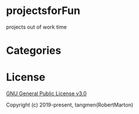 # projectsforFun
projects out of work time
# Categories
# License
[GNU General Public License v3.0](https://github.com/RobertMarton/projectsforFun/blob/main/LICENSE)

Copyright (c) 2019-present, tangmen(RobertMarton)
